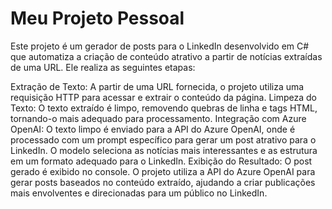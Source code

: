 # Meu Projeto Pessoal
Este projeto é um gerador de posts para o LinkedIn desenvolvido em C# que automatiza a criação de conteúdo atrativo a partir de notícias extraídas de uma URL. Ele realiza as seguintes etapas:

Extração de Texto: A partir de uma URL fornecida, o projeto utiliza uma requisição HTTP para acessar e extrair o conteúdo da página.
Limpeza do Texto: O texto extraído é limpo, removendo quebras de linha e tags HTML, tornando-o mais adequado para processamento.
Integração com Azure OpenAI: O texto limpo é enviado para a API do Azure OpenAI, onde é processado com um prompt específico para gerar um post atrativo para o LinkedIn. O modelo seleciona as notícias mais interessantes e as estrutura em um formato adequado para o LinkedIn.
Exibição do Resultado: O post gerado é exibido no console.
O projeto utiliza a API do Azure OpenAI para gerar posts baseados no conteúdo extraído, ajudando a criar publicações mais envolventes e direcionadas para um público no LinkedIn.
